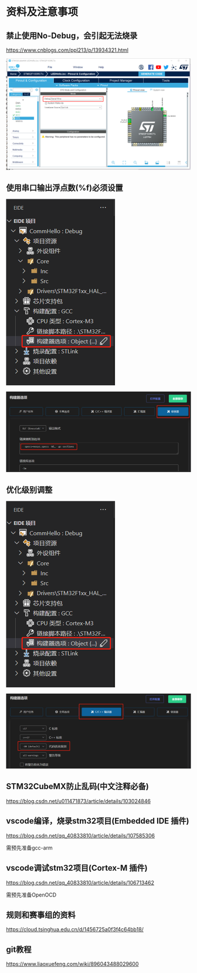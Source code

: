 # 资料及注意事项

## 禁止使用No-Debug，会引起无法烧录

<https://www.cnblogs.com/ppl213/p/13934321.html>

![png](./assets/SerialWire.png)

## 使用串口输出浮点数(%f)必须设置

![png](./assets/2.1.png)

![png](./assets/2.2.png)

## 优化级别调整

![png](./assets/2.1.png)

![png](./assets/3.png)

## STM32CubeMX防止乱码(中文注释必备)

<https://blog.csdn.net/u011471873/article/details/103024846>

## vscode编译，烧录stm32项目(Embedded IDE 插件)

<https://blog.csdn.net/qq_40833810/article/details/107585306>

需预先准备gcc-arm

## vscode调试stm32项目(Cortex-M 插件)

<https://blog.csdn.net/qq_40833810/article/details/106713462>

需预先准备OpenOCD

## 规则和赛事组的资料

<https://cloud.tsinghua.edu.cn/d/1456725a0f3f4c64bb18/>

## git教程

<https://www.liaoxuefeng.com/wiki/896043488029600>
